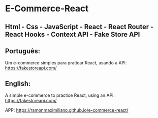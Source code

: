 # E-Commerce-React

## Html - Css - JavaScript - React - React Router - React Hooks - Context API - Fake Store API

## Português:

Um e-commerce simples para praticar React, usando a API: https://fakestoreapi.com/

## English:

A simple e-commerce to practice React, using an API: https://fakestoreapi.com/

APP:
https://ramonmaximiliano.github.io/e-commerce-react/

